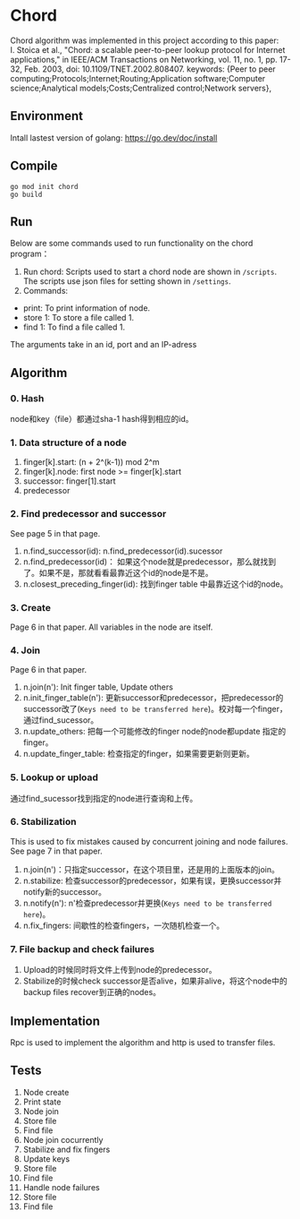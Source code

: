 # Chord
Chord algorithm was implemented in this project according to this paper:  
I. Stoica et al., "Chord: a scalable peer-to-peer lookup protocol for Internet applications," in IEEE/ACM Transactions on Networking, vol. 11, no. 1, pp. 17-32, Feb. 2003, doi: 10.1109/TNET.2002.808407.
keywords: {Peer to peer computing;Protocols;Internet;Routing;Application software;Computer science;Analytical models;Costs;Centralized control;Network servers},

## Environment
Intall lastest version of golang: https://go.dev/doc/install

## Compile
```
go mod init chord
go build
```

## Run
Below are some commands used to run functionality on the chord program：  
1. Run chord: Scripts used to start a chord node are shown in `/scripts`. The scripts use json files for setting shown in `/settings`.
2. Commands:
- print: To print information of node.  
- store 1: To store a file called 1.  
- find 1: To find a file called 1.

The arguments take in an id, port and an IP-adress

## Algorithm
### 0. Hash
node和key（file）都通过sha-1 hash得到相应的id。

### 1. Data structure of a node
1. finger[k].start: (n + 2^(k-1)) mod 2^m
2. finger[k].node: first node >= finger[k].start
3. successor: finger[1].start
4. predecessor

### 2. Find predecessor and successor
See page 5 in that page.
1. n.find_successor(id): n.find_predecessor(id).sucessor
2. n.find_predecessor(id)： 如果这个node就是predecessor，那么就找到了。如果不是，那就看看最靠近这个id的node是不是。
3. n.closest_preceding_finger(id): 找到finger table 中最靠近这个id的node。

### 3. Create
Page 6 in that paper. All variables in the node are itself.

### 4. Join
Page 6 in that paper.
1. n.join(n'): Init finger table, Update others
2. n.init_finger_table(n'): 更新successor和predecessor，把predecessor的successor改了(`Keys need to be transferred here`)。校对每一个finger，通过find_sucessor。
3. n.update_others: 把每一个可能修改的finger node的node都update 指定的finger。
4. n.update_finger_table: 检查指定的finger，如果需要更新则更新。

### 5. Lookup or upload
通过find_sucessor找到指定的node进行查询和上传。

### 6. Stabilization
This is used to fix mistakes caused by concurrent joining and node failures. See page 7 in that paper.
1. n.join(n')：只指定successor，在这个项目里，还是用的上面版本的join。
2. n.stabilize: 检查successor的predecessor，如果有误，更换successor并notify新的successor。
3. n.notify(n'): n'检查predecessor并更换(`Keys need to be transferred here`)。
4. n.fix_fingers: 间歇性的检查fingers，一次随机检查一个。

### 7. File backup and check failures
1. Upload的时候同时将文件上传到node的predecessor。
2. Stabilize的时候check successor是否alive，如果非alive，将这个node中的backup files recover到正确的nodes。

## Implementation
Rpc is used to implement the algorithm and http is used to transfer files.

## Tests
1. Node create
2. Print state
3. Node join
4. Store file
5. Find file
6. Node join cocurrently
7. Stabilize and fix fingers
8. Update keys
9. Store file
10. Find file
11. Handle node failures
12. Store file
13. Find file





